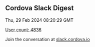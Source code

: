 ## Cordova Slack Digest
Thu, 29 Feb 2024 08:20:29 GMT

[User count: 4836](https://cordova.slack.com/)


Join the conversation at [slack.cordova.io](http://slack.cordova.io/)
